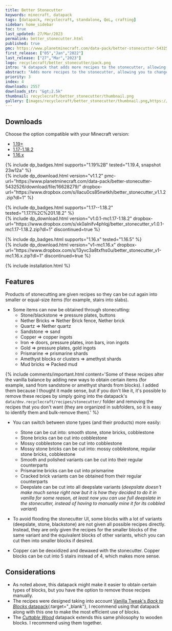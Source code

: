 ```yaml
---
title: Better Stonecutter
keywords: minecraft, datapack
tags: [datapack, recyclecraft, standalone, QoL, crafting]
sidebar: home_sidebar
toc: true
last_updated: 27/Mar/2023
permalink: better_stonecutter.html
published: true
pmc: https://www.planetminecraft.com/data-pack/better-stonecutter-5432526/
first_release: ["05","Jan","2022"]
last_release: ["27","Mar","2023"]
logo: recyclecraft/better_stonecutter/pack.png
intro: "A datapack that adds more recipes to the stonecutter, allowing you to change more easily between block variants and waste less resources."
abstract: "Adds more recipes to the stonecutter, allowing you to change more easily between block variants and waste less resources."
priority: 3
index: 4
downloads: 2557
downloads_str: "&gt;2.5k"
thumbnail: recyclecraft/better_stonecutter/thumbnail.png
gallery: [images/recyclecraft/better_stonecutter/thumbnail.png,https://static.planetminecraft.com/files/image/minecraft/data-pack/2022/526/15262629-screenshot-at_l.webp,https://static.planetminecraft.com/files/image/minecraft/data-pack/2022/526/15262638-screenshot-at_l.webp,https://static.planetminecraft.com/files/image/minecraft/data-pack/2022/526/15262628-screenshot-at_l.webp,https://static.planetminecraft.com/files/image/minecraft/data-pack/2023/526/16630269_l.webp,https://static.planetminecraft.com/files/image/minecraft/data-pack/2022/526/15262630-screenshot-at_l.webp,https://static.planetminecraft.com/files/image/minecraft/data-pack/2022/526/15262552-screenshot-at_l.webp,https://static.planetminecraft.com/files/image/minecraft/data-pack/2022/526/15262637-screenshot-at_l.webp,https://static.planetminecraft.com/files/image/minecraft/data-pack/2022/526/15262633-screenshot-at_l.webp,https://static.planetminecraft.com/files/image/minecraft/data-pack/2022/526/15262632-screenshot-at_l.webp]
---
```


## Downloads

Choose the option compatible with your Minecraft version:

<ul id="profileTabs" class="nav nav-tabs">
    <li class="active"><a href="#current" data-toggle="tab">1.19+</a></li>
    <li><a href="#legacy" data-toggle="tab">1.17-1.18.2</a></li>
    <li><a href="#legacy2" data-toggle="tab">1.16.x</a></li>
</ul>

<div class="tab-content">
    <div role="tabpanel" class="tab-pane active" id="current">
        <p>
            {% include dp_badges.html supports="1.19%2B" tested="1.19.4, snapshot 23w12a" %}
            <br/>
            {% include dp_download.html version="v1.1.2" pmc-url="https://www.planetminecraft.com/data-pack/better-stonecutter-5432526/download/file/16628279/" dropbox-url="https://www.dropbox.com/s/llacu0cs85nwtkh/better_stonecutter_v1.1.2.zip?dl=1" %}
        </p>
    </div>
    <div role="tabpanel" class="tab-pane" id="legacy">
        <p>
            {% include dp_badges.html supports="1.17--1.18.2" tested="1.17.1%2C%201.18.2" %}
            <br/>
            {% include dp_download.html version="v1.0.1-mc1.17-1.18.2" dropbox-url="https://www.dropbox.com/s/xk0alnifv4phlqj/better_stonecutter_v1.0.1-mc1.17-1.18.2.zip?dl=1" discontinued=true %}
        </p>
    </div>
    <div role="tabpanel" class="tab-pane" id="legacy2">
        <p>
            {% include dp_badges.html supports="1.16.x" tested="1.16.5" %}
            <br/>
            {% include dp_download.html version="v1-mc1.16.x" dropbox-url="https://www.dropbox.com/s/13yvc3a8txfhs0u/better_stonecutter_v1-mc1.16.x.zip?dl=1" discontinued=true %}
        </p>
    </div>
</div>

{% include installation.html %}

## Features

Products of stonecutting are given recipes so they can be cut again into smaller or equal-size items (for example, stairs into slabs).

- Some items can now be obtained through stonecutting:
    - Stone/blackstone &#x21D2; pressure plates, buttons
    - Nether Bricks &#x21D2; Nether Brick fence, Nether brick
    - Quartz &#x21D2; Nether quartz
    - Sandstone &#x21D2; sand
    - Copper &#x21D2; copper ingots
    - Iron &#x21D2; doors, pressure plates, iron bars, iron ingots
    - Gold &#x21D2; pressure plates, gold ingots
    - Prismarine &#x21D2; prismarine shards
    - Amethyst blocks or clusters &#x21D2; amethyst shards
    - Mud bricks &#x21D2; Packed mud
  
{% include comments/important.html content='Some of these recipes alter the vanilla balance by adding new ways to obtain certain items (for example, sand from sandstone or amethyst shards from blocks). I added them because I thought it made sense, but if you don\'t like it, it\'s possible to remove these recipes by simply going into the datapack\'s <code>data/dnv.recyclecraft/recipes/stonecutter/</code> folder and removing the recipes that you don\'t want (they are organized in subfolders, so it is easy to identify them and bulk-remove them).' %}

- You can switch between stone types (and their products) more easily:
    - Stone can be cut into: smooth stone, stone bricks, cobblestone
    - Stone bricks can be cut into cobblestone
    - Mossy cobblestone can be cut into cobblestone
    - Mossy stone bricks can be cut into: mossy cobblestone, regular stone bricks, cobblestone
    - Smooth and polished variants can be cut into their regular counterparts
    - Prismarine bricks can be cut into prismarine
    - Cracked brick variants can be obtained from their regular counterparts
    - Deepslate can be cut into all deepslate variants (*deepslate doesn't make much sense right now but it is how they decided to do it in vanilla for some reason, at least now you can use full deepslate in the stonecutter, instead of having to manually mine it for its cobbled variant*)

- To avoid flooding the stonecutter UI, some blocks with a lot of variants (deepslate, stone, blackstone) are not given all possible recipes directly. Instead, they are only given the recipes for the smaller blocks of the same variant and the equivalent blocks of other variants, which you can cut then into smaller blocks if desired.

- Copper can be deoxidized and dewaxed with the stonecutter. Copper blocks can be cut into 5 stairs instead of 4, which makes more sense.

## Considerations

- As noted above, this datapack might make it easier to obtain certain types of blocks, but you have the option to remove those recipes manually.
- The recipes were designed taking into account [Vanilla Tweak's _Back to Blocks_ datapack](https://vanillatweaks.net/picker/crafting-tweaks/){:target="_blank"}, I recommend using that datapack along with this one to make the most efficient use of blocks.
- The [_Cuttable Wood_](cuttable_wood.html) datapack extends this same philosophy to wooden blocks. I recommend using them together.

